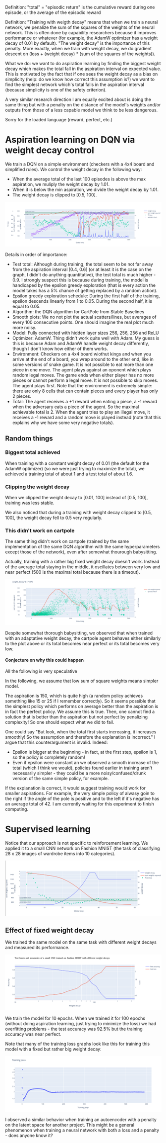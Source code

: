 Definition: "total" = "episodic return" is the cumulative reward during one episode, or the average of the episodic reward 

Definition: "Training with weigth decay" means that when we train a neural network, we penalize the sum of the squares of the weights of the neural network.
This is often done by capability researchers because it improves performance or whatever (for example, the AdamW optimizer has a weight decay of 0.01 by default).
"The weight decay" is the importance of this penalty.
More exactly, when we train with weight decay, we do gradient descent on (loss + (weight decay) * (sum of the squares of the weights)).

What we do: we want to do aspiration learning by finding the biggest weight decay which makes the total fall in the aspiration interval on expected value.
This is motivated by the fact that if one sees the weight decay as a bias on simplicity (help: do we know how correct this assumption is?) we want to find the simplest network which's total falls in the aspiration interval (because simplicity is one of the safety criterion).

A very similar research direction I am equally excited about is doing the same thing but with a penalty on the distance of the model's weights and/or outputs from those of a less capable model we think to be less dangerous.

Sorry for the loaded language (reward, perfect, etc.)

# Aspiration learning on DQN via weight decay control

We train a DQN on a simple environment (checkers with a 4x4 board and simplified rules).
We control the weight decay in the following way:
- When the average total of the last 100 episodes is above the max aspiration, we muliply the weight decay by 1.01.
- When it is below the min aspiration, we divide the weight decay by 1.01.
- The weight decay is clipped to [0.5, 100].

![image](images/checkers_weight_decay_scheduler.png)

Details in order of importance:
- Test total: Although during training, the total seem to be not far away from the aspiration interval [0.4, 0.6] (or at least it is the case on the graph, I didn't do anything quantitative), the test total is much higher - 0.9. I strongly suspect this is because during training, the model is handicaped by the epsilon greedy exploration (that is every action the model takes has a 5% chance of getting replaced by a random action).
- Epsilon greedy exploration schedule: During the first half of the training, epsilon descends linearly from 1 to 0.05. During the second half, it is equal to 0.05.
- Algorithm: the DQN algorithm for CartPole from Stable Baselines
- Smooth plots: We no not plot the actual scatters/lines, but averages of every 100 consecutive points. One should imagine the real plot much more noisy.
- Model: Fully connected with hidden layer sizes 256, 256, 256 and ReLU
- Optimizer: AdamW. Thing didn't work quite well with Adam. My guess is this is because Adam and AdamW handle weight decay differently, though I don't know how either of them works.
- Environment: Checkers on a 4x4 board wiothut kings and when you arrive at the end of a board, you wrap around to the other end, like in some versions of snake game. It is not possible to eat more than one piece in one move. The agent plays against an oponent which plays random legal moves. The game ends when either player has no more pieces or cannot perform a legal move. It is not possible to skip moves. The agent plays first. Note that the environment is extremely simple: there are only 8 cells that can contain pieces and every player has only 2 pieces.
- Total: The agent receives a +1 reward when eating a piece, a -1 reward when the adversary eats a piece of the agent. So the maximal achievable total is 2. When the agent tries to play an illegal move, it receives a -1 reward and a random move is played instead (note that this explains why we have some very negative totals).

## Random things

### Biggest total achieved

When training with a constant weight decay of 0.01 (the default for the AdamW optimizer) (so we were just trying to maximize the total), we achieved a training total of about 1 and a test total of about 1.6.

### Clipping the weight decay

When we clipped the weight decay to [0.01, 100] instead of [0.5, 100], training was less stable.

We also noticed that during a training with weight decay clipped to [0.5, 100], the weight decay fell to 0.5 very regularly.

### This didn't work on cartpole

The same thing didn't work on cartpole (trained by the same implementation of the same DQN algorithm with the same hyperparameters except those of the network), even after somewhat thourough babysitting.

Actually, training with a rather big fixed weight decay doesn't work.
Instead of the average total staying in the middle, it oscillates between very low and near perfect (500 is the maximal total because there is a timeout).

![image](images/cartpole_doesnt_work.png)

Despite somewhat thorough babysitting, we observed that when trained with an adaptative weight decay, the cartpole agent behaves either similarly to the plot above or its total becomes near perfect or its total becomes very low.

#### Conjecture on why this could happen

All the following is very speculative

In the following, we assume that low sum of square weights means simpler model.

The aspiration is 150, which is quite high (a random policy achieves something like 15 or 25 if I remember correctly).
So it seems possible that the simplest policy which performs on average better than the aspiration is in fact the perfect policy.
We assume this is true.
Then, one cannot find a solution that is better than the aspiration but not perfect by penalizing complexity!
So one should expect what we did to fail.

One could say "But look, when the total first starts increasing, it increases smoothly! So the assumption and therefore the explanation is incorrect."
I argue that this counterargument is invalid. Indeed:
- Epsilon is bigger at the beginning - in fact, at the first step, epsilon is 1, so the policy is completely random!
- Even if epsilon were constant an we observed a smooth increase of the total (which I think we would), policies found earlier in training aren't necessarily simpler - they could be a more noisy/confused/drunk version of the same simple policy, for example.

If the explanation is correct, it would suggest training would work for smaller aspirations.
For example, the very simple policy of alwasy goin to the right if the angle of the pole is positive and to the left if it's negative has an average total of 42.
I am currently waiting for this experiment to finish computing.

# Supervised learning

Notice that our approach is not specific to reinforcement learning.
We applied it to a small CNN network on Fashion MNIST (the task of classifying 28 x 28 images of wardrobe items into 10 categories).

![image](images/fashion_mnist_weight_decay_regulator.png)

## Effect of fixed weight decay

We trained the same model on the same task with different weight decays and measured its performance.

![image](images/fashion_mnist_different_weigth_decays.png)

We train the model for 10 epochs.
When we trained it for 100 epochs (without doing aspiration learning, just trying to minimize the loss) we had overfitting problems - the test accuracy was 92.5% but the training accuracy was near perfect.

Note that many of the training loss graphs look like this for training this model with a fixed but rather big weight decay:

![image](images/fashion_mnist_training.png)

I observed a similar behavior when training an autoencoder with a penalty on the latent space for another project.
This might be a general phenomenon when training a neural network with both a loss and a penalty - does anyone know it?
